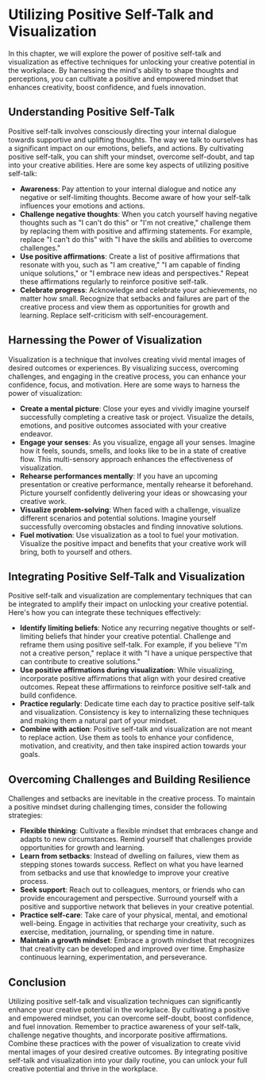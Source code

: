 Utilizing Positive Self-Talk and Visualization
=======================================================

In this chapter, we will explore the power of positive self-talk and visualization as effective techniques for unlocking your creative potential in the workplace. By harnessing the mind's ability to shape thoughts and perceptions, you can cultivate a positive and empowered mindset that enhances creativity, boost confidence, and fuels innovation.

**Understanding Positive Self-Talk**
------------------------------------

Positive self-talk involves consciously directing your internal dialogue towards supportive and uplifting thoughts. The way we talk to ourselves has a significant impact on our emotions, beliefs, and actions. By cultivating positive self-talk, you can shift your mindset, overcome self-doubt, and tap into your creative abilities. Here are some key aspects of utilizing positive self-talk:

* **Awareness**: Pay attention to your internal dialogue and notice any negative or self-limiting thoughts. Become aware of how your self-talk influences your emotions and actions.
* **Challenge negative thoughts**: When you catch yourself having negative thoughts such as "I can't do this" or "I'm not creative," challenge them by replacing them with positive and affirming statements. For example, replace "I can't do this" with "I have the skills and abilities to overcome challenges."
* **Use positive affirmations**: Create a list of positive affirmations that resonate with you, such as "I am creative," "I am capable of finding unique solutions," or "I embrace new ideas and perspectives." Repeat these affirmations regularly to reinforce positive self-talk.
* **Celebrate progress**: Acknowledge and celebrate your achievements, no matter how small. Recognize that setbacks and failures are part of the creative process and view them as opportunities for growth and learning. Replace self-criticism with self-encouragement.

**Harnessing the Power of Visualization**
-----------------------------------------

Visualization is a technique that involves creating vivid mental images of desired outcomes or experiences. By visualizing success, overcoming challenges, and engaging in the creative process, you can enhance your confidence, focus, and motivation. Here are some ways to harness the power of visualization:

* **Create a mental picture**: Close your eyes and vividly imagine yourself successfully completing a creative task or project. Visualize the details, emotions, and positive outcomes associated with your creative endeavor.
* **Engage your senses**: As you visualize, engage all your senses. Imagine how it feels, sounds, smells, and looks like to be in a state of creative flow. This multi-sensory approach enhances the effectiveness of visualization.
* **Rehearse performances mentally**: If you have an upcoming presentation or creative performance, mentally rehearse it beforehand. Picture yourself confidently delivering your ideas or showcasing your creative work.
* **Visualize problem-solving**: When faced with a challenge, visualize different scenarios and potential solutions. Imagine yourself successfully overcoming obstacles and finding innovative solutions.
* **Fuel motivation**: Use visualization as a tool to fuel your motivation. Visualize the positive impact and benefits that your creative work will bring, both to yourself and others.

**Integrating Positive Self-Talk and Visualization**
----------------------------------------------------

Positive self-talk and visualization are complementary techniques that can be integrated to amplify their impact on unlocking your creative potential. Here's how you can integrate these techniques effectively:

* **Identify limiting beliefs**: Notice any recurring negative thoughts or self-limiting beliefs that hinder your creative potential. Challenge and reframe them using positive self-talk. For example, if you believe "I'm not a creative person," replace it with "I have a unique perspective that can contribute to creative solutions."
* **Use positive affirmations during visualization**: While visualizing, incorporate positive affirmations that align with your desired creative outcomes. Repeat these affirmations to reinforce positive self-talk and build confidence.
* **Practice regularly**: Dedicate time each day to practice positive self-talk and visualization. Consistency is key to internalizing these techniques and making them a natural part of your mindset.
* **Combine with action**: Positive self-talk and visualization are not meant to replace action. Use them as tools to enhance your confidence, motivation, and creativity, and then take inspired action towards your goals.

**Overcoming Challenges and Building Resilience**
-------------------------------------------------

Challenges and setbacks are inevitable in the creative process. To maintain a positive mindset during challenging times, consider the following strategies:

* **Flexible thinking**: Cultivate a flexible mindset that embraces change and adapts to new circumstances. Remind yourself that challenges provide opportunities for growth and learning.
* **Learn from setbacks**: Instead of dwelling on failures, view them as stepping stones towards success. Reflect on what you have learned from setbacks and use that knowledge to improve your creative process.
* **Seek support**: Reach out to colleagues, mentors, or friends who can provide encouragement and perspective. Surround yourself with a positive and supportive network that believes in your creative potential.
* **Practice self-care**: Take care of your physical, mental, and emotional well-being. Engage in activities that recharge your creativity, such as exercise, meditation, journaling, or spending time in nature.
* **Maintain a growth mindset**: Embrace a growth mindset that recognizes that creativity can be developed and improved over time. Emphasize continuous learning, experimentation, and perseverance.

**Conclusion**
--------------

Utilizing positive self-talk and visualization techniques can significantly enhance your creative potential in the workplace. By cultivating a positive and empowered mindset, you can overcome self-doubt, boost confidence, and fuel innovation. Remember to practice awareness of your self-talk, challenge negative thoughts, and incorporate positive affirmations. Combine these practices with the power of visualization to create vivid mental images of your desired creative outcomes. By integrating positive self-talk and visualization into your daily routine, you can unlock your full creative potential and thrive in the workplace.

